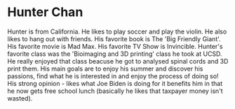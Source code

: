 # Hunter Chan

Hunter is from California.
He likes to play soccer and play the violin. He also likes to hang out with friends.
His favorite book is The 'Big Friendly Giant'. His favorite movie is Mad Max. His favorite TV Show is Invincible.
Hunter's favorite class was the 'Bioimaging and 3D printing' class he took at UCSD. He really enjoyed that class beacuse he got to analysed spinal cords and 3D print them. 
His main goals are to enjoy his summer and discover his passions, find what he is interested in and enjoy the process of doing so!
His strong opinion - likes what Joe Biden is doing for it benefits him in that he now gets free school lunch (basically he likes that taxpayer money isn't wasted).
